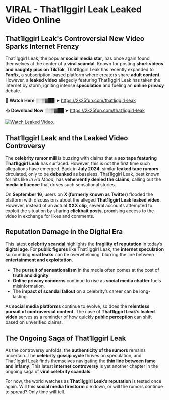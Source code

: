 # VIRAL - That1Iggirl Leak Leaked Video Online

## **That1Iggirl Leak's Controversial New Video Sparks Internet Frenzy**  

That1Iggirl Leak, the popular **social media star**, has once again found themselves at the center of a **viral scandal**. Known for posting **short videos and naughty pics on TikTok**, That1Iggirl Leak has recently expanded to **Fanfix**, a subscription-based platform where creators share **adult content**. However, a **leaked video** allegedly featuring That1Iggirl Leak has taken the internet by storm, igniting intense **speculation** and fueling an **online privacy** debate.  

🔴 **Watch Here** ░░▒▓██ ➤ https://2k25fun.com/that1iggirl-leak  

📥 **Download Now** ░░▒▓██ ➤ https://2k25fun.com/that1iggirl-leak  

[![Watch Leaked Video.](https://miro.medium.com/v2/resize:fit:828/format:webp/1*cilzJN44JGOrTw9NJCrNHA.gif "Watch Leaked Video")](https://2k25fun.com/that1iggirl-leak)

## **That1Iggirl Leak and the Leaked Video Controversy**  

The **celebrity rumor mill** is buzzing with claims that a **sex tape featuring That1Iggirl Leak** has surfaced. However, this is not the first time such allegations have emerged. Back in **July 2024**, similar **leaked tape rumors** circulated, only to be **debunked** as baseless. That1Iggirl Leak, best known for hits like *In Ha Mood*, has **vehemently denied the claims**, calling out the **media influence** that drives such sensational stories.  

On **September 16**, users on **X (formerly known as Twitter)** flooded the platform with discussions about the alleged **That1Iggirl Leak leaked video**. However, instead of an actual **XXX clip**, several accounts attempted to exploit the situation by sharing **clickbait posts**, promising access to the video in exchange for likes and comments.  

## **Reputation Damage in the Digital Era**  

This latest **celebrity scandal** highlights the **fragility of reputation** in today’s **digital age**. For **public figures** like That1Iggirl Leak, the **internet speculation** surrounding **viral leaks** can be overwhelming, blurring the line between **entertainment and exploitation**.  

- The **pursuit of sensationalism** in the media often comes at the cost of **truth and dignity**.  
- **Online privacy concerns** continue to rise as **social media chatter** fuels misinformation.  
- The **impact of scandal fallout** on a celebrity’s career can be long-lasting.  

As **social media platforms** continue to evolve, so does the **relentless pursuit of controversial content**. The case of **That1Iggirl Leak’s leaked video** serves as a reminder of how quickly **public perception** can shift based on unverified claims.  

## **The Ongoing Saga of That1Iggirl Leak**  

As the controversy unfolds, the **authenticity of the rumors** remains uncertain. The **celebrity gossip cycle** thrives on speculation, and That1Iggirl Leak finds themselves navigating the **thin line between fame and infamy**. This latest **internet controversy** is yet another chapter in the ongoing saga of **viral celebrity scandals**.  

For now, the world watches as **That1Iggirl Leak’s reputation** is tested once again. Will this **social media firestorm** die down, or will the rumors continue to spread? Only time will tell.